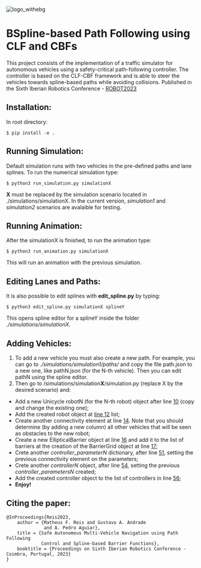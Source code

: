
![logo_withebg](https://github.com/gandradeng/spline_cbfs/assets/25594150/13ccd670-9abe-45f2-8572-19c5d7027b18)


# BSpline-based Path Following using CLF and CBFs


This project consists of the implementation of a traffic simulator for autonomous vehicles using a safety-critical path-following controller.
The controller is based on the CLF-CBF framework and is able to steer the vehicles towards spline-based paths while avoiding collisions.
Published in the Sixth Iberian Robotics Conference - [ROBOT2023](https://robot2023.isr.uc.pt/)
## Installation:
In root directory: 
```
$ pip install -e .
```
## Running Simulation: 
Default simulation runs with two vehicles in the pre-defined paths and lane splines. To run the numerical simulation type:
```
$ python3 run_simulation.py simulationX
```
**X** must be replaced by the simulation scenario located in ./simulations/simulationX. In the current version, *simulation1* and *simulation2* scenarios are avalaible for testing. 

## Running Animation:
After the simulationX is finished, to run the animation type:
```
$ python3 run_animation.py simulationX
```
This will run an animation with the previous simulation.


## Editing Lanes and Paths:
It is also possible to edit splines with **edit_spline.py** by typing:
```
$ python3 edit_spline.py simulationX splineY 
```
 This opens spline editor for a splineY inside the folder *./simulations/simulationX*.

## Adding Vehicles:
1. To add a new vehicle you must also create a new path. For example, you can go to *./simulations/simulation1/paths/* and copy the file path.json to a new one, like pathN.json (for the N-th vehicle). Then you can edit pathN using the spline editor.
2. Then go to /simulations/simulation**X**/simulation.py (replace X by the desired scenario) and:
  - Add a new Unicycle robotN (for the N-th robot) object after line [10](https://github.com/gandradeng/spline_cbfs/blob/7538ee0b9ca8082b2aa1eeda8b5982a17ac5bee0/simulations/simulation1/simulation.py#L10) (copy and change the existing one);
  - Add the created robot object at [line 12](https://github.com/gandradeng/spline_cbfs/blob/7538ee0b9ca8082b2aa1eeda8b5982a17ac5bee0/simulations/simulation1/simulation.py#L12) list;
  - Create another connectivity element at line [14](https://github.com/gandradeng/spline_cbfs/blob/7538ee0b9ca8082b2aa1eeda8b5982a17ac5bee0/simulations/simulation1/simulation.py#L14). Note that you should determine (by adding a new column) all other vehicles that will be seen as obstacles to the new robot;
  - Create a new EllipticalBarrier object at line [16](https://github.com/gandradeng/spline_cbfs/blob/7538ee0b9ca8082b2aa1eeda8b5982a17ac5bee0/simulations/simulation1/simulation.py#L16) and add it to the list of barriers at the creation of the BarrierGrid object at line [17](https://github.com/gandradeng/spline_cbfs/blob/7538ee0b9ca8082b2aa1eeda8b5982a17ac5bee0/simulations/simulation1/simulation.py#L17);
  - Crete another *controller_parameterN* dictionary, after line [51](https://github.com/gandradeng/spline_cbfs/blob/7538ee0b9ca8082b2aa1eeda8b5982a17ac5bee0/simulations/simulation1/simulation.py#L51), setting the previous connectivity element on the parameters;
  - Crete another *controllerN* object, after line [54](https://github.com/gandradeng/spline_cbfs/blob/7538ee0b9ca8082b2aa1eeda8b5982a17ac5bee0/simulations/simulation1/simulation.py#L54), setting the previous *controller_parametersN* created;
  - Add the created controller object to the list of controllers in line [56](https://github.com/gandradeng/spline_cbfs/blob/7538ee0b9ca8082b2aa1eeda8b5982a17ac5bee0/simulations/simulation1/simulation.py#L56C30-L56C41);
  - **Enjoy!**
  
## Citing the paper: 
```
@InProceedings{Reis2023,
    author = {Matheus F. Reis and Gustavo A. Andrade
              and A. Pedro Aguiar},
    title = {Safe Autonomous Multi-Vehicle Navigation using Path Following
             Control and Spline-based Barrier Functions},
    booktitle = {Proceedings on Sixth Iberian Robotics Conference - Coimbra, Portugal, 2023}
}
```
